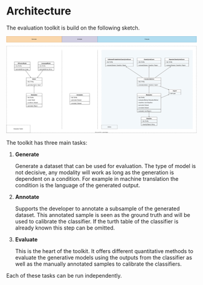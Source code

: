 # Architecture

The evaluation toolkit is build on the following sketch.

![](./assets/library.dio.svg)

The toolkit has three main tasks:

1. **Generate**
   
   Generate a dataset that can be used for evaluation. The type of model is not decisive, any modality will work as long as the generation is dependent on a condition. For example in machine translation the condition is the language of the generated output.

2. **Annotate**

    Supports the developer to annotate a subsample of the generated dataset. This annotated sample is seen as the ground truth and will be used to calibrate the classifier.
    If the turth table of the classifier is already known this step can be omitted.

3. **Evaluate**

    This is the heart of the toolkit. It offers different quantitative methods to evaluate the generative models using the outputs from the classifier as well as the manually annotated samples to calibrate the classifiers.

Each of these tasks can be run independently.